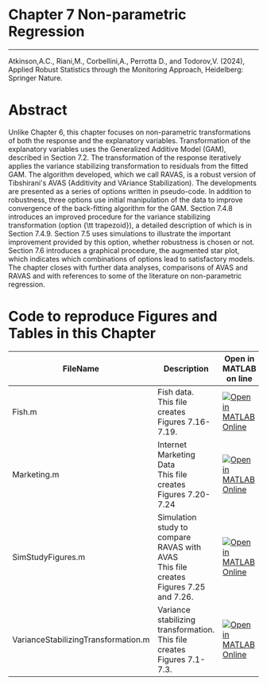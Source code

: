 # Chapter 7 Non-parametric Regression


---
Atkinson,A.C., Riani,M., Corbellini,A., Perrotta D., and Todorov,V. (2024), Applied Robust Statistics through the Monitoring Approach, Heidelberg: Springer Nature.

# Abstract
 Unlike Chapter 6, this chapter focuses on non-parametric transformations of both the response and the explanatory variables. Transformation of the explanatory variables uses the Generalized Additive Model (GAM), described in Section 7.2. The transformation of the response iteratively applies the variance stabilizing transformation to residuals from the fitted GAM. The algorithm developed, which we call RAVAS, is a robust version of Tibshirani's AVAS  (Additivity and VAriance Stabilization).  The developments are presented as a series of options written in pseudo-code. In addition to robustness, three options use initial manipulation of the data to improve convergence of the back-fitting algorithm for the GAM. Section 7.4.8 introduces an improved procedure for the variance stabilizing transformation (option {\tt trapezoid}), a detailed description of which is in Section 7.4.9.  Section 7.5 uses simulations to illustrate the important improvement provided by this option, whether robustness is chosen or not. Section 7.6  introduces a  graphical procedure, the augmented star plot, which indicates which combinations of options lead to satisfactory models. The chapter closes with further data analyses, comparisons of AVAS and RAVAS and with references to some of the literature on non-parametric regression.

# Code to reproduce Figures and Tables in this Chapter





| FileName | Description | Open in MATLAB on line | Jupiter notebook | 
 |---|---|---|---| 
 |Fish.m|Fish data.<br/> This file creates Figures 7.16-7.19.|[![Open in MATLAB Online](https://www.mathworks.com/images/responsive/global/open-in-matlab-online.svg)](https://matlab.mathworks.com/open/github/v1?repo=UniprJRC/FigMonitoringBook&file=cap7//Fish.m)| [[ipynb](Fish.ipynb)]
|Marketing.m|Internet Marketing Data<br/> This file creates Figures 7.20-7.24|[![Open in MATLAB Online](https://www.mathworks.com/images/responsive/global/open-in-matlab-online.svg)](https://matlab.mathworks.com/open/github/v1?repo=UniprJRC/FigMonitoringBook&file=cap7//Marketing.m)| [[ipynb](Marketing.ipynb)]
|SimStudyFigures.m|Simulation study to compare RAVAS with AVAS<br/> This file creates Figures 7.25 and 7.26.|[![Open in MATLAB Online](https://www.mathworks.com/images/responsive/global/open-in-matlab-online.svg)](https://matlab.mathworks.com/open/github/v1?repo=UniprJRC/FigMonitoringBook&file=cap7//SimStudyFigures.m)| [[ipynb](SimStudyFigures.ipynb)]
|VarianceStabilizingTransformation.m|Variance stabilizing transformation.<br/> This file creates Figures 7.1-7.3.|[![Open in MATLAB Online](https://www.mathworks.com/images/responsive/global/open-in-matlab-online.svg)](https://matlab.mathworks.com/open/github/v1?repo=UniprJRC/FigMonitoringBook&file=cap7//VarianceStabilizingTransformation.m)| [[ipynb](VarianceStabilizingTransformation.ipynb)]
